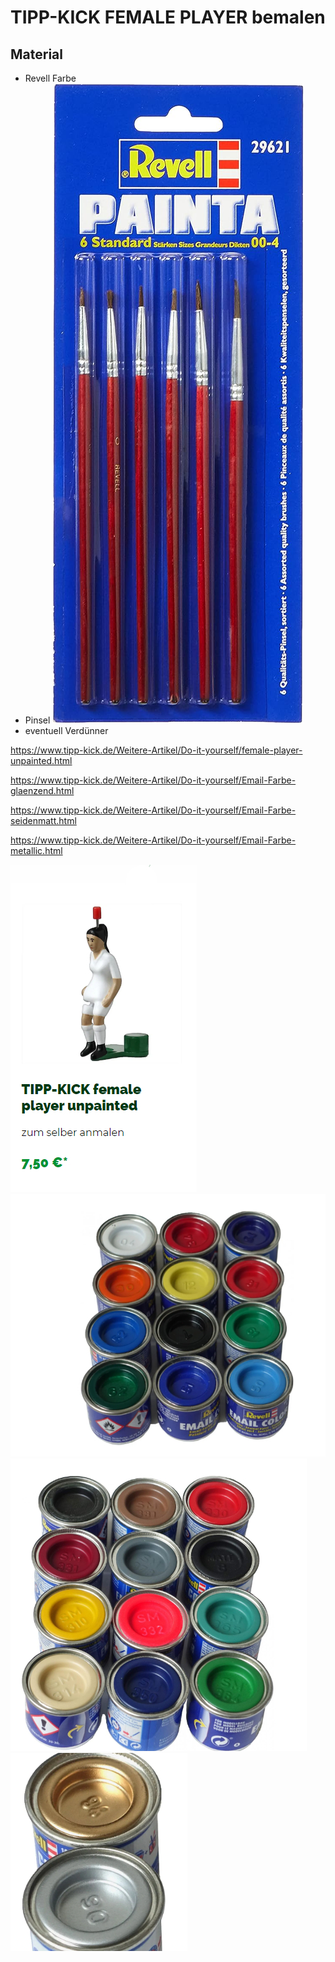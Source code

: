 # TIPP-KICK FEMALE PLAYER bemalen

## Material

+ Revell Farbe
+ Pinsel ![Pinsel](\images\71ZrvbxA81L._AC_SL1500_.jpg)
+ eventuell Verdünner

<https://www.tipp-kick.de/Weitere-Artikel/Do-it-yourself/female-player-unpainted.html>

<https://www.tipp-kick.de/Weitere-Artikel/Do-it-yourself/Email-Farbe-glaenzend.html>

<https://www.tipp-kick.de/Weitere-Artikel/Do-it-yourself/Email-Farbe-seidenmatt.html>

<https://www.tipp-kick.de/Weitere-Artikel/Do-it-yourself/Email-Farbe-metallic.html>

![Kickerin weiß](images/female.jpg)
![Revell Gläzend](images/revell_glaezend.jpg)
![Revell Seitenmatt](images/revell_seitenmatt.jpg)
![Revell Metaallic](images/revell_metallic.jpg)
